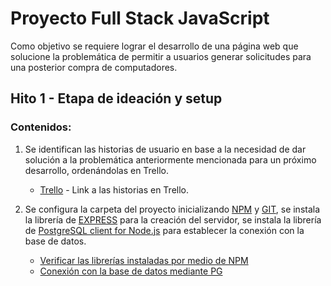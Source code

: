 # **Proyecto Full Stack JavaScript**

Como objetivo se requiere lograr el desarrollo de una página web que solucione la problemática de permitir a usuarios generar solicitudes para una posterior compra de computadores.  

## Hito 1 - Etapa de ideación y setup

### Contenidos:

1. Se identifican las historias de usuario en base a la necesidad de dar solución a la problemática anteriormente mencionada para un próximo desarrollo, ordenándolas en Trello. 

   - [Trello](https://trello.com/invite/b/8fAxLvq9/a514181df2a1cc534b4db3490fb3e1a3/historias-web-site) - Link a las historias en Trello.
   
2.  Se configura la carpeta del proyecto inicializando [NPM]( https://www.npmjs.com/) y [GIT]( https://git-scm.com/), se instala la librería de [EXPRESS](https://www.npmjs.com/package/express) para la creación del servidor, se instala la librería de [PostgreSQL client for Node.js]( https://www.npmjs.com/package/pg) para establecer la conexión con la base de datos.

      - [Verificar las librerías instaladas por medio de NPM](https://github.com/WardMore/ProyectoFinal/blob/main/package.json)
      - [Conexión con la base de datos mediante PG]()
